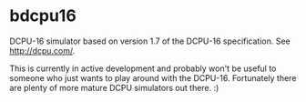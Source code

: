 bdcpu16
=======

DCPU-16 simulator based on version 1.7 of the DCPU-16 specification. See http://dcpu.com/.

This is currently in active development and probably won't be useful to someone who just wants to play around with the DCPU-16. Fortunately there are plenty of more mature DCPU simulators out there. :)